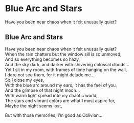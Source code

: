 # Blue Arc and Stars

Have you been near chaos when it felt unusually quiet?

## Blue Arc and Stars <a id="a32f"></a>

Have you been near chaos when it felt unusually quiet?  
When the rain chatters but the window sill is so unmoved,  
And so everything becomes so hazy,  
And the sky dark, and darker with shivering colossal clouds…  
Yet I sit in my room, with frames of time hanging on the wall,  
I dare not see them, for it might delude me…  
So I close my eyes,  
With the blue arc around my ears, it has the feel of you,  
And the glimpse of that night moon…  
With warm light spread into my chaotic world,  
The stars and vibrant colors are what I most aspire for,  
Maybe the night seems lost,

But with those memories, I’m good as Oblivion…

